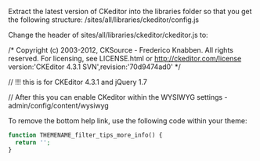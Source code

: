 Extract the latest version of CKeditor into the libraries folder so that you get the following structure: /sites/all/libraries/ckeditor/config.js

Change the header of sites/all/libraries/ckeditor/ckeditor.js to:

/*
Copyright (c) 2003-2012, CKSource - Frederico Knabben. All rights reserved.
For licensing, see LICENSE.html or <a href="http://ckeditor.com/license">http://ckeditor.com/license</a>
  version:'CKEditor 4.3.1 SVN',revision:'70d9474ad0'
*/

// !!! this is for CKEditor 4.3.1 and jQuery 1.7


// After this you can enable CKeditor within the WYSIWYG settings - admin/config/content/wysiwyg

To remove the bottom help link, use the following code within your theme:
```php
function THEMENAME_filter_tips_more_info() {
  return '';
}
```


